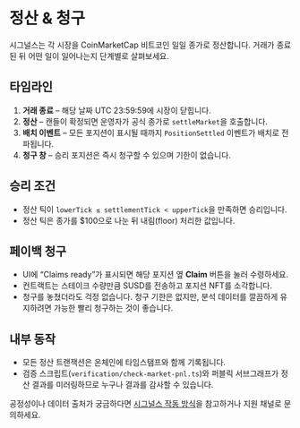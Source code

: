 # 정산 & 청구

시그널스는 각 시장을 CoinMarketCap 비트코인 일일 종가로 정산합니다. 거래가 종료된 뒤 어떤 일이 일어나는지 단계별로 살펴보세요.

## 타임라인

1. **거래 종료** – 해당 날짜 UTC 23:59:59에 시장이 닫힙니다.
2. **정산** – 캔들이 확정되면 운영자가 공식 종가로 `settleMarket`을 호출합니다.
3. **배치 이벤트** – 모든 포지션이 표시될 때까지 `PositionSettled` 이벤트가 배치로 전파됩니다.
4. **청구 창** – 승리 포지션은 즉시 청구할 수 있으며 기한이 없습니다.

## 승리 조건

- 정산 틱이 `lowerTick ≤ settlementTick < upperTick`을 만족하면 승리입니다.
- 정산 틱은 종가를 $100으로 나눈 뒤 내림(floor) 처리한 값입니다.

## 페이백 청구

- UI에 “Claims ready”가 표시되면 해당 포지션 옆 **Claim** 버튼을 눌러 수령하세요.
- 컨트랙트는 스테이크 수량만큼 SUSD를 전송하고 포지션 NFT를 소각합니다.
- 청구를 놓쳤더라도 걱정 없습니다. 청구 기한은 없지만, 분석 데이터를 깔끔하게 유지하려면 가능한 빨리 청구하는 것이 좋습니다.

## 내부 동작

- 모든 정산 트랜잭션은 온체인에 타임스탬프와 함께 기록됩니다.
- 검증 스크립트(`verification/check-market-pnl.ts`)와 퍼블릭 서브그래프가 정산 결과를 미러링하므로 누구나 결과를 감사할 수 있습니다.

공정성이나 데이터 출처가 궁금하다면 [시그널스 작동 방식](../start/how-it-works.md)을 참고하거나 지원 채널로 문의하세요.
